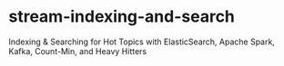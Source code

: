 # stream-indexing-and-search
Indexing &amp; Searching for Hot Topics with ElasticSearch, Apache Spark, Kafka, Count-Min, and Heavy Hitters
